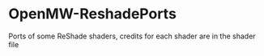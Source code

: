 # OpenMW-ReshadePorts
Ports of some ReShade shaders, credits for each shader are in the shader file
